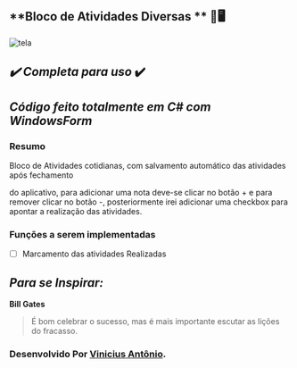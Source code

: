 ## **Bloco de Atividades Diversas ** :cowboy_hat_face::desktop_computer:

![tela](https://user-images.githubusercontent.com/45276630/109216968-f76dd400-7793-11eb-991a-5f7f5c1791f1.png)





## *:heavy_check_mark: Completa para uso* :heavy_check_mark:

## *Código feito totalmente em C# com WindowsForm*

### Resumo ###

Bloco de Atividades cotidianas, com salvamento automático das atividades após fechamento

do aplicativo, para adicionar uma nota deve-se clicar no botão + e para remover clicar no botão -, posteriormente irei adicionar uma checkbox para apontar a realização das atividades.

### Funções a serem implementadas

- [ ] Marcamento das atividades Realizadas

## *Para se Inspirar:*

**Bill Gates**

> É bom celebrar o sucesso, mas é mais importante escutar as lições do fracasso.

### Desenvolvido Por [Vinicius Antônio](https://www.linkedin.com/in/vinicius-antônio-lima-da-silva-b54614171/).




